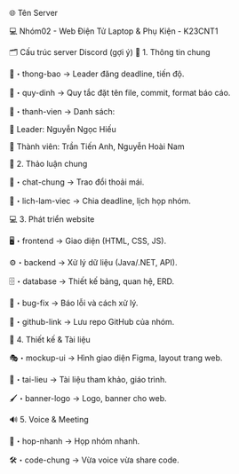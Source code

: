 🌐 Tên Server

💻 Nhóm02 - Web Điện Tử Laptop & Phụ Kiện - K23CNT1

🗂️ Cấu trúc server Discord (gợi ý)
📌 1. Thông tin chung

📢・thong-bao → Leader đăng deadline, tiến độ.

📜・quy-dinh → Quy tắc đặt tên file, commit, format báo cáo.

📇・thanh-vien → Danh sách:

👑 Leader: Nguyễn Ngọc Hiếu

👥 Thành viên:  Trần Tiến Anh, Nguyễn Hoài Nam

💬 2. Thảo luận chung

💭・chat-chung → Trao đổi thoải mái.

📅・lich-lam-viec → Chia deadline, lịch họp nhóm.

💻 3. Phát triển website

🖥️・frontend → Giao diện (HTML, CSS, JS).

⚙️・backend → Xử lý dữ liệu (Java/.NET, API).

🗄️・database → Thiết kế bảng, quan hệ, ERD.

🐞・bug-fix → Báo lỗi và cách xử lý.

📂・github-link → Lưu repo GitHub của nhóm.

🎨 4. Thiết kế & Tài liệu

🎭・mockup-ui → Hình giao diện Figma, layout trang web.

📑・tai-lieu → Tài liệu tham khảo, giáo trình.

🖌️・banner-logo → Logo, banner cho web.

🔊 5. Voice & Meeting

🎤・hop-nhanh → Họp nhóm nhanh.

🛠️・code-chung → Vừa voice vừa share code.

